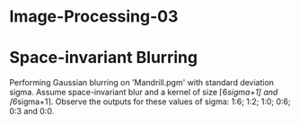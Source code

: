 # Image-Processing-03

# Space-invariant Blurring

Performing Gaussian blurring on 'Mandrill.pgm' with standard deviation sigma. Assume space-invariant
blur and a kernel of size ⌈6*sigma+1] and ⌈6*sigma+1⌉. Observe the outputs for these values of sigma: 1:6; 1:2; 1:0; 0:6; 0:3
and 0:0.
